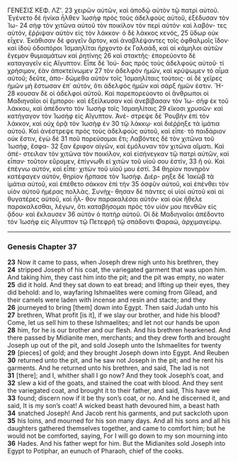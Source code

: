ΓΕΝΕΣΙΣ             ΚΕΦ. ΛΖ'.
23 χειρῶν αὐτῶν, καὶ ἀποδῷ αὐτὸν τῷ πατρὶ αὐτοῦ. Ἐγένετο δὲ
    ἡνίκα ἦλθεν Ἰωσὴφ πρὸς τοὺς ἀδελφοὺς αὐτοῦ, ἐξέδυσαν τὸν Ἰω-
24 σὴφ τὸν χιτῶνα αὐτοῦ τὸν ποικίλον τὸν περὶ αὐτόν· καὶ λαβόν-
    τες αὐτόν, ἔῤῥιψαν αὐτὸν εἰς τὸν λάκκον· ὁ δὲ λάκκος κενός,
25 ὕδωρ οὐκ εἶχεν. Ἐκάθισαν δὲ φαγεῖν ἄρτον, καὶ ἀναβλέψαντες
    τοῖς ὀφθαλμοῖς ἴδον· καὶ ἰδοὺ ὁδοιπόροι Ἰσμαηλῖται ἤρχοντο ἐκ
    Γαλαάδ, καὶ αἱ κάμηλοι αὐτῶν ἔγεμον θυμιαμάτων καὶ ῥητίνης
26 καὶ στακτῆς· ἐπορεύοντο δὲ καταγαγεῖν εἰς Αἴγυπτον. Εἶπε δὲ Ἰού-
    δας πρὸς τοὺς ἀδελφοὺς αὐτοῦ· τί χρήσιμον, ἐὰν ἀποκτείνωμεν
27 τὸν ἀδελφὸν ἡμῶν, καὶ κρύψωμεν τὸ αἷμα αὐτοῦ; δεῦτε, ἀπο-
    δώμεθα αὐτὸν τοῖς Ἰσμαηλίταις τούτοις· αἱ δὲ χεῖρες ἡμῶν μὴ
    ἔστωσαν ἐπ᾿ αὐτόν, ὅτι ἀδελφὸς ἡμῶν καὶ σάρξ ἡμῶν ἐστιν. Ἤ-
28 κουσαν δὲ οἱ ἀδελφοὶ αὐτοῦ. Καὶ παρεπορεύοντο οἱ ἄνθρωποι οἱ
    Μαδιηναῖοι οἱ ἔμποροι· καὶ ἐξείλκυσαν καὶ ἀνεβίβασαν τὸν Ἰω-
    σὴφ ἐκ τοῦ λάκκου, καὶ ἀπέδοντο τὸν Ἰωσὴφ τοῖς Ἰσμαηλίταις
29 εἴκοσι χρυσῶν· καὶ κατήγαγον τὸν Ἰωσὴφ εἰς Αἴγυπτον. Ἀνέ-
    στρεψε δὲ Ῥουβὴν ἐπὶ τὸν λάκκον, καὶ οὐχ ὁρᾷ τὸν Ἰωσὴφ ἐν
30 τῷ λάκκῳ· καὶ διέῤῥηξε τὰ ἱμάτια αὐτοῦ. Καὶ ἀνέστρεψε πρὸς
    τοὺς ἀδελφοὺς αὐτοῦ, καὶ εἶπε· τὸ παιδάριον οὐκ ἔστιν, ἐγὼ δὲ
31 ποῦ πορεύσομαι ἔτι; Λαβόντες δὲ τὸν χιτῶνα τοῦ Ἰωσήφ, ἔσφα-
32 ξαν ἔριφον αἰγῶν, καὶ ἐμόλυναν τὸν χιτῶνα αἵματι. Καὶ ἀπέ-
    στειλαν τὸν χιτῶνα τὸν ποικίλον, καὶ εἰσήνεγκαν τῷ πατρὶ αὐτῶν,
    καὶ εἶπαν· τοῦτον εὕρομεν, ἐπίγνωθι εἰ χιτὼν τοῦ υἱοῦ σου ἐστίν,
33 ἢ οὐ. Καὶ ἐπέγνω αὐτόν, καὶ εἶπε· χιτὼν τοῦ υἱοῦ μου ἐστί.
34 θηρίον πονηρὸν κατέφαγεν αὐτόν, θηρίον ἥρπασε τὸν Ἰωσήφ. Διέρ-
    ρηξε δὲ Ἰακὼβ τὰ ἱμάτια αὐτοῦ, καὶ ἐπέθετο σάκκον ἐπὶ τὴν
35 ὀσφῦν αὐτοῦ, καὶ ἐπένθει τὸν υἱὸν αὐτοῦ ἡμέρας πολλὰς. Συνήχ-
    θησαν δὲ πάντες οἱ υἱοὶ αὐτοῦ καὶ αἱ θυγατέρες αὐτοῦ, καὶ ἦλ-
    θον παρακαλέσαι αὐτόν· καὶ οὐκ ἤθελε παρακαλεσθαι, λέγων, ὅτι
    καταβήσομαι πρὸς τὸν υἱόν μου πενθῶν εἰς ᾅδου· καὶ ἔκλαυσεν
36 αὐτὸν ὁ πατὴρ αὐτοῦ. Οἱ δὲ Μαδιηναῖοι ἀπέδοντο τὸν Ἰωσὴφ εἰς
    Αἴγυπτον τῷ Πετεφρῆ τῷ σπάδοντι Φαραώ, ἀρχιμαγείρῳ.

***

### Genesis Chapter 37

<style>
.verse-num {
    font-weight: bold;
    float: left;
    margin-right: 5px;
}
</style>

<div class="verse-num">23</div> Now it came to pass, when Joseph drew nigh unto his brethren,
they stripped Joseph of his coat, the variegated garment that was upon him.
<div class="verse-num">24</div> And taking him, they cast him into the pit;
and the pit was empty, no water did it hold.
<div class="verse-num">25</div> And they sat down to eat bread;
and lifting up their eyes, they did behold:
and lo, wayfaring Ishmaelites were coming from Gilead,
and their camels were laden with incense and resin and stacte;
and they journeyed to bring [them] down into Egypt.
<div class="verse-num">26</div> Then said Judah unto his brethren,
What profit [is it], if we slay our brother, and hide his blood?
<div class="verse-num">27</div> Come, let us sell him to these Ishmaelites;
and let not our hands be upon him,
for he is our brother and our flesh.
And his brethren hearkened.
<div class="verse-num">28</div> And there passed by Midianite men, merchants;
and they drew forth and brought Joseph up out of the pit,
and sold Joseph unto the Ishmaelites for twenty [pieces] of gold;
and they brought Joseph down into Egypt.
<div class="verse-num">29</div> And Reuben returned unto the pit,
and he saw not Joseph in the pit;
<div class="verse-num">30</div> and he rent his garments.
And he returned unto his brethren, and said,
The lad is not [there]; and I, whither shall I go now?
<div class="verse-num">31</div> And they took Joseph’s coat,
and slew a kid of the goats,
and stained the coat with blood.
<div class="verse-num">32</div> And they sent the variegated coat,
and brought it to their father, and said,
This have we found; discern now if it be thy son’s coat, or no.
<div class="verse-num">33</div> And he discerned it, and said,
It is my son’s coat! A wicked beast hath devoured him,
a beast hath snatched Joseph!
<div class="verse-num">34</div> And Jacob rent his garments,
and put sackcloth upon his loins,
and mourned for his son many days.
<div class="verse-num">35</div> And all his sons and all his daughters gathered themselves together,
and came to comfort him; but he would not be comforted, saying,
For I will go down to my son mourning into Hades.
And his father wept for him.
<div class="verse-num">36</div> But the Midianites sold Joseph into Egypt
to Potiphar, an eunuch of Pharaoh, chief of the cooks.